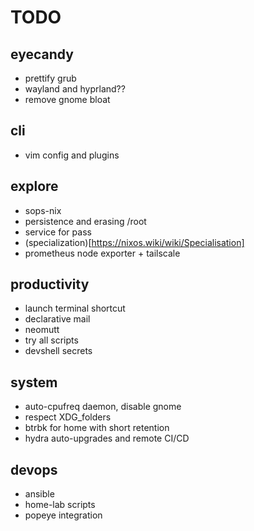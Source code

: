 # TODO

## eyecandy
- prettify grub
- wayland and hyprland??
- remove gnome bloat

## cli
- vim config and plugins

## explore
- sops-nix
- persistence and erasing /root
- service for pass
- (specialization)[https://nixos.wiki/wiki/Specialisation]
- prometheus node exporter + tailscale

## productivity
- launch terminal shortcut
- declarative mail
- neomutt
- try all scripts
- devshell secrets

## system
- auto-cpufreq daemon, disable gnome
- respect XDG_folders
- btrbk for home with short retention
- hydra auto-upgrades and remote CI/CD

## devops
- ansible
- home-lab scripts
- popeye integration
